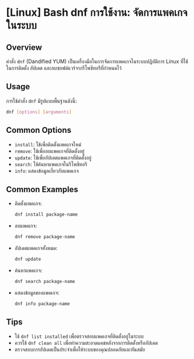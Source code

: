 # [Linux] Bash dnf การใช้งาน: จัดการแพคเกจในระบบ

## Overview
คำสั่ง `dnf` (Dandified YUM) เป็นเครื่องมือในการจัดการแพคเกจในระบบปฏิบัติการ Linux ที่ใช้ในการติดตั้ง อัปเดต และลบซอฟต์แวร์จากรีโพซิทอรีที่กำหนดไว้

## Usage
การใช้คำสั่ง `dnf` มีรูปแบบพื้นฐานดังนี้:
```bash
dnf [options] [arguments]
```

## Common Options
- `install`: ใช้เพื่อติดตั้งแพคเกจใหม่
- `remove`: ใช้เพื่อลบแพคเกจที่ติดตั้งอยู่
- `update`: ใช้เพื่ออัปเดตแพคเกจที่ติดตั้งอยู่
- `search`: ใช้ค้นหาแพคเกจในรีโพซิทอรี
- `info`: แสดงข้อมูลเกี่ยวกับแพคเกจ

## Common Examples
- ติดตั้งแพคเกจ:
    ```bash
    dnf install package-name
    ```
- ลบแพคเกจ:
    ```bash
    dnf remove package-name
    ```
- อัปเดตแพคเกจทั้งหมด:
    ```bash
    dnf update
    ```
- ค้นหาแพคเกจ:
    ```bash
    dnf search package-name
    ```
- แสดงข้อมูลของแพคเกจ:
    ```bash
    dnf info package-name
    ```

## Tips
- ใช้ `dnf list installed` เพื่อตรวจสอบแพคเกจที่ติดตั้งอยู่ในระบบ
- ควรใช้ `dnf clean all` เพื่อทำความสะอาดแคชหลังจากการติดตั้งหรืออัปเดต
- ตรวจสอบการอัปเดตเป็นประจำเพื่อให้ระบบของคุณปลอดภัยและทันสมัย